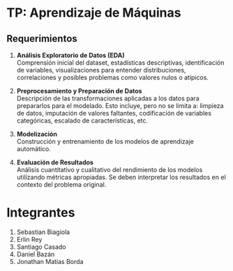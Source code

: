 # TP: Aprendizaje de Máquinas

## Requerimientos

1. **Análisis Exploratorio de Datos (EDA)**  
   Comprensión inicial del dataset, estadísticas descriptivas, identificación de variables, visualizaciones para entender distribuciones, correlaciones y posibles problemas como valores nulos o atípicos.

2. **Preprocesamiento y Preparación de Datos**  
   Descripción de las transformaciones aplicadas a los datos para prepararlos para el modelado. Esto incluye, pero no se limita a: limpieza de datos, imputación de valores faltantes, codificación de variables categóricas, escalado de características, etc.

3. **Modelización**  
   Construcción y entrenamiento de los modelos de aprendizaje automático.

4. **Evaluación de Resultados**  
   Análisis cuantitativo y cualitativo del rendimiento de los modelos utilizando métricas apropiadas. Se deben interpretar los resultados en el contexto del problema original.


# Integrantes

1. Sebastian Biagiola
2. Erlin Rey
3. Santiago Casado
4. Daniel Bazán
5. Jonathan Matias Borda